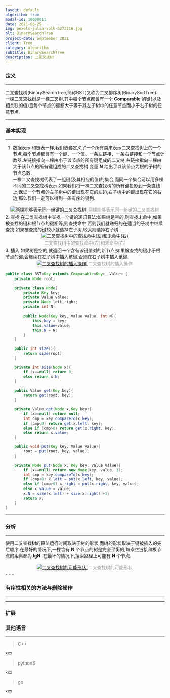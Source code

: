 ```yaml
---
layout: default
algorithm: true
modal-id: 10000011
date: 2021-08-25
img: pexels-julia-volk-5273316.jpg
alt: BinarySearchTree
project-date: September 2021
client: Tree
category: algorithm
subtitle: BinarySearchTree
description: 二查叉找树
---
```

### 定义
- - -
二叉查找树(BinarySearchTree,简称BST)又称为二叉排序树(BinarySortTree).  
一棵二叉查找树是一棵二叉树,其中每个节点都含有一个 __Comparable__ 的键(以及相关联的值)且每个节点的键都大于等于其左子树中的任意节点而小于右子树的任意节点.  
- - -

### 基本实现
- - -
1. 数据表示
和链表一样,我们嵌套定义了一个所有类来表示二叉查找树上的一个节点.每个节点都含有一个键、一个值、一条左链接、一条右链接和一个节点计数器.左链接指向一棵由小于该节点的所有键组成的二叉树,右链接指向一棵由大于该节点的所有键组成的二叉查找树.变量 __N__ 给出了以该节点为根的子树的节点总数.  
一棵二叉查找树代表了一组键(及其相应的值)的集合,而同一个集合可以用多棵不同的二叉查找树表示.如果我们将一棵二叉查找树的所有键投影到一条直线上,保证一个节点的左子树中的键出现在它的左边,右子树中的键出现在它的右边,那么我们一定可以得到一条有序的键列.  
<center>
    <a href="https://cdn.jsdelivr.net/gh/BiggerYellow/BiggerYellow.github.io/img/algorithm/binarySearchTree/两棵能够表示同一组键的二叉查找树.png">
    <img style="border-radius: 0.3125em;
    box-shadow: 0 2px 4px 0 rgba(34,36,38,.12),0 2px 10px 0 rgba(34,36,38,.08);" class="img-responsive img-centered" alt="两棵能够表示同一组键的二叉查找树"
    src="https://cdn.jsdelivr.net/gh/BiggerYellow/BiggerYellow.github.io/img/algorithm/binarySearchTree/两棵能够表示同一组键的二叉查找树.png">
    <div style="color:orange; border-bottom: 1px solid #d9d9d9;
    display: inline-block;
    color: #999;
    padding: 2px;">两棵能够表示同一组键的二叉查找树</div>
    </a>
</center>
2. 查找
在二叉查找树中查找一个键的递归算法:如果树是空的,则查找未命中;如果被查找的键和根节点的键相等,则查找命中,否则我们就递归的在适当的子树中继续查找.如果被查找的键较小就选择左子树,较大则选择右子树.
<center>
    <a href="https://cdn.jsdelivr.net/gh/BiggerYellow/BiggerYellow.github.io/img/algorithm/binarySearchTree/二叉查找树中的查找命中(左)和未命中(右).png">
    <img style="border-radius: 0.3125em;
    box-shadow: 0 2px 4px 0 rgba(34,36,38,.12),0 2px 10px 0 rgba(34,36,38,.08);" class="img-responsive img-centered" alt="二叉查找树中的查找命中(左)和未命中(右)"
    src="https://cdn.jsdelivr.net/gh/BiggerYellow/BiggerYellow.github.io/img/algorithm/binarySearchTree/二叉查找树中的查找命中(左)和未命中(右).png">
    <div style="color:orange; border-bottom: 1px solid #d9d9d9;
    display: inline-block;
    color: #999;
    padding: 2px;">二叉查找树中的查找命中(左)和未命中(右)</div>
    </a>
</center>
3. 插入
如果树是空的,就返回一个含有该键值对的新节点;如果被查找的键小于根节点的键,会继续在左子树中插入该键,否则在右子树中插入该键.  

<center>
    <a href="https://cdn.jsdelivr.net/gh/BiggerYellow/BiggerYellow.github.io/img/algorithm/binarySearchTree/二叉查找树的插入操作.png">
    <img style="border-radius: 0.3125em;
    box-shadow: 0 2px 4px 0 rgba(34,36,38,.12),0 2px 10px 0 rgba(34,36,38,.08);" class="img-responsive img-centered" alt="二叉查找树的插入操作"
    src="https://cdn.jsdelivr.net/gh/BiggerYellow/BiggerYellow.github.io/img/algorithm/binarySearchTree/二叉查找树的插入操作.png">
    <div style="color:orange; border-bottom: 1px solid #d9d9d9;
    display: inline-block;
    color: #999;
    padding: 2px;">二叉查找树的插入操作</div>
    </a>
</center>

``` java
public class BST<Key extends Comparable<Key>, Value> {
    private Node root;

    private class Node{
        private Key key;
        private Value value;
        private Node left,right;
        private int N;

        public Node(Key key, Value value, int N){
            this.key = key;
            this.value=value;
            this.N = N;
        }
    }

    public int size(){
        return size(root);
    }

    private int size(Node x){
        if (x==null) return 0;
        else return x.N;
    }

    public Value get(Key key){
        return get(root, key);
    }

    private Value get(Node x,Key key){
        if (x==null) return null;
        int cmp = key.compareTo(x.key);
        if (cmp<0) return get(x.left, key);
        else if (cmp>0) return get(x.right, key);
        else return x.value;
    }

    public void put(Key key, Value value){
        root = put(root, key, value);
    }

    private Node put(Node x, Key key, Value value){
        if (x==null) return new Node(key, value, 1);
        int cmp = key.compareTo(x.key);
        if (cmp<0) x.left = put(x.left, key, value);
        else if (cmp>0) x.right = put(x.right, key, value);
        else x.value = value;
        x.N = size(x.left) + size(x.right) +1;
        return x;
    }
}
```

- - -
### 分析
- - -
使用二叉查找树的算法运行时间取决于树的形状,而树的形状取决于键被插入的先后顺序.在最好的情况下,一棵含有 __N__ 个节点的树是完全平衡的,每条空链接和根节点的距离都为 __lgN__ .在最坏的情况下,搜索路径上可能有 __N__ 个节点.

<center>
    <a href="https://cdn.jsdelivr.net/gh/BiggerYellow/BiggerYellow.github.io/img/algorithm/binarySearchTree/二叉查找树的可能形状.png">
    <img style="border-radius: 0.3125em;
    box-shadow: 0 2px 4px 0 rgba(34,36,38,.12),0 2px 10px 0 rgba(34,36,38,.08);" class="img-responsive img-centered" alt="二叉查找树的可能形状"
    src="https://cdn.jsdelivr.net/gh/BiggerYellow/BiggerYellow.github.io/img/algorithm/binarySearchTree/二叉查找树的可能形状.png">
    <div style="color:orange; border-bottom: 1px solid #d9d9d9;
    display: inline-block;
    color: #999;
    padding: 2px;">二叉查找树的可能形状</div>
    </a>
</center>
- - -



### 有序性相关的方法与删除操作
- - -
- - -

### 扩展


### 其他语言
- - -
> C++

``` cpp
xxx
```
> python3

``` python
xxx
```
> go

``` go
xxx
```